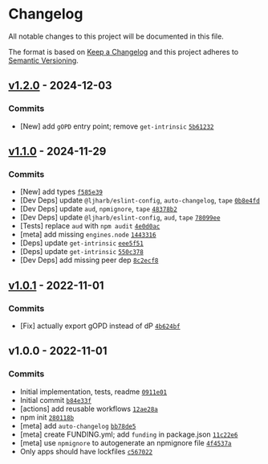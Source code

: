 # Changelog

All notable changes to this project will be documented in this file.

The format is based on [Keep a Changelog](https://keepachangelog.com/en/1.0.0/)
and this project adheres to [Semantic Versioning](https://semver.org/spec/v2.0.0.html).

## [v1.2.0](https://github.com/ljharb/gopd/compare/v1.1.0...v1.2.0) - 2024-12-03

### Commits

- [New] add `gOPD` entry point; remove `get-intrinsic` [`5b61232`](https://github.com/ljharb/gopd/commit/SCRAMBLED_Longtoken(32+)_93e302bd0a464729)

## [v1.1.0](https://github.com/ljharb/gopd/compare/v1.0.1...v1.1.0) - 2024-11-29

### Commits

- [New] add types [`f585e39`](https://github.com/ljharb/gopd/commit/SCRAMBLED_Longtoken(32+)_2b03272955949647)
- [Dev Deps] update `@ljharb/eslint-config`, `auto-changelog`, `tape` [`0b8e4fd`](https://github.com/ljharb/gopd/commit/SCRAMBLED_Longtoken(32+)_2463a9fd943041e4)
- [Dev Deps] update `aud`, `npmignore`, `tape` [`48378b2`](https://github.com/ljharb/gopd/commit/SCRAMBLED_Longtoken(32+)_39bbd6eca188c7f7)
- [Dev Deps] update `@ljharb/eslint-config`, `aud`, `tape` [`78099ee`](https://github.com/ljharb/gopd/commit/SCRAMBLED_Longtoken(32+)_aadcbea17de62b67)
- [Tests] replace `aud` with `npm audit` [`4e0d0ac`](https://github.com/ljharb/gopd/commit/SCRAMBLED_Longtoken(32+)_efa4653b2adac636)
- [meta] add missing `engines.node` [`1443316`](https://github.com/ljharb/gopd/commit/SCRAMBLED_Longtoken(32+)_fa98eb0047ad6878)
- [Deps] update `get-intrinsic` [`eee5f51`](https://github.com/ljharb/gopd/commit/SCRAMBLED_Longtoken(32+)_35d387b3fe9743b6)
- [Deps] update `get-intrinsic` [`550c378`](https://github.com/ljharb/gopd/commit/SCRAMBLED_Longtoken(32+)_e255e70e484d68fe)
- [Dev Deps] add missing peer dep [`8c2ecf8`](https://github.com/ljharb/gopd/commit/SCRAMBLED_Longtoken(32+)_2dc7ae38ae391bb7)

## [v1.0.1](https://github.com/ljharb/gopd/compare/v1.0.0...v1.0.1) - 2022-11-01

### Commits

- [Fix] actually export gOPD instead of dP [`4b624bf`](https://github.com/ljharb/gopd/commit/SCRAMBLED_Longtoken(32+)_ead7d4c150a13044)

## v1.0.0 - 2022-11-01

### Commits

- Initial implementation, tests, readme [`0911e01`](https://github.com/ljharb/gopd/commit/SCRAMBLED_Longtoken(32+)_5e81036cf7c8fd00)
- Initial commit [`b84e33f`](https://github.com/ljharb/gopd/commit/SCRAMBLED_Longtoken(32+)_fd7ea9ed89b708e4)
- [actions] add reusable workflows [`12ae28a`](https://github.com/ljharb/gopd/commit/SCRAMBLED_Longtoken(32+)_3cbcce9c11f6f790)
- npm init [`280118b`](https://github.com/ljharb/gopd/commit/SCRAMBLED_Longtoken(32+)_933c216d502abef3)
- [meta] add `auto-changelog` [`bb78de5`](https://github.com/ljharb/gopd/commit/SCRAMBLED_Longtoken(32+)_639af4ce93695255)
- [meta] create FUNDING.yml; add `funding` in package.json [`11c22e6`](https://github.com/ljharb/gopd/commit/SCRAMBLED_Longtoken(32+)_232829f3b5550565)
- [meta] use `npmignore` to autogenerate an npmignore file [`4f4537a`](https://github.com/ljharb/gopd/commit/SCRAMBLED_Longtoken(32+)_0dbade1d15f6eba0)
- Only apps should have lockfiles [`c567022`](https://github.com/ljharb/gopd/commit/SCRAMBLED_Longtoken(32+)_1656f667d42b2fed)
